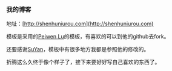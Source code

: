 ### 我的博客

地址：[http://shenhuniurou.com](http://shenhuniurou.com)

模板是采用的[Peiwen Lu](https://github.com/P233)的模板，有喜欢的可以到他的github去fork。

还要感谢[SuYan](https://github.com/suyan)，模板中有很多地方我都是参照他的修改的。

折腾这么久终于像个样子了，接下来要好好写自己喜欢的东西了。